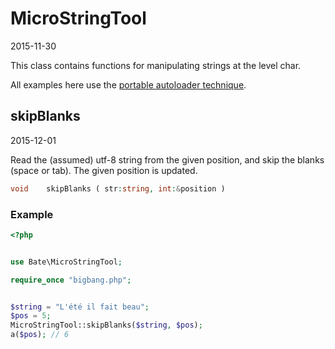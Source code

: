 MicroStringTool
=====================
2015-11-30



This class contains functions for manipulating strings at the level char.


All examples here use 
the [portable autoloader technique](https://github.com/lingtalfi/TheScientist/blob/master/convention.portableAutoloader.eng.md).




skipBlanks
-----------
2015-12-01


Read the (assumed) utf-8 string from the given position,
and skip the blanks (space or tab).
The given position is updated.


```php
void    skipBlanks ( str:string, int:&position )
```



### Example

```php
<?php


use Bate\MicroStringTool;

require_once "bigbang.php";


$string = "L'été il fait beau";
$pos = 5;
MicroStringTool::skipBlanks($string, $pos);
a($pos); // 6


```
